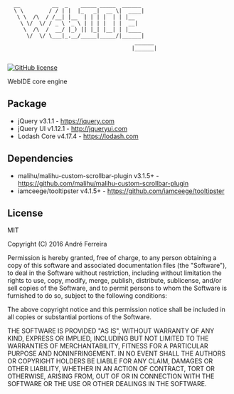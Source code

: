 ``` 
  __          __  _    _____ _____  ______     
  \ \        / / | |  |_   _|  __ \|  ____|    
   \ \  /\  / /__| |__  | | | |  | | |__       
    \ \/  \/ / _ \ '_ \ | | | |  | |  __|      
     \  /\  /  __/ |_) || |_| |__| | |____     
      \/  \/ \___|_.__/_____|_____/|______|    
                                        ______ 
                                       |______|
                                                                                                                                                                                                                                                                                                                                                                                                                               
```                                                                                                                                                 

[![GitHub license](https://img.shields.io/badge/license-MIT-blue.svg)](https://raw.githubusercontent.com/jsrun/wi.core._/master/LICENSE)

WebIDE core engine
 
## Package

* jQuery v3.1.1 - https://jquery.com
* jQuery UI v1.12.1 - http://jqueryui.com
* Lodash Core v4.17.4 - https://lodash.com

## Dependencies

* malihu/malihu-custom-scrollbar-plugin v3.1.5+ - https://github.com/malihu/malihu-custom-scrollbar-plugin
* iamceege/tooltipster v4.1.5+ - https://github.com/iamceege/tooltipster

## License

  MIT
  
  Copyright (C) 2016 André Ferreira

  Permission is hereby granted, free of charge, to any person obtaining a copy of this software and associated documentation files (the "Software"), to deal in the Software without restriction, including without limitation the rights to use, copy, modify, merge, publish, distribute, sublicense, and/or sell copies of the Software, and to permit persons to whom the Software is furnished to do so, subject to the following conditions:

  The above copyright notice and this permission notice shall be included in all copies or substantial portions of the Software.

  THE SOFTWARE IS PROVIDED "AS IS", WITHOUT WARRANTY OF ANY KIND, EXPRESS OR IMPLIED, INCLUDING BUT NOT LIMITED TO THE WARRANTIES OF MERCHANTABILITY, FITNESS FOR A PARTICULAR PURPOSE AND NONINFRINGEMENT. IN NO EVENT SHALL THE AUTHORS OR COPYRIGHT HOLDERS BE LIABLE FOR ANY CLAIM, DAMAGES OR OTHER LIABILITY, WHETHER IN AN ACTION OF CONTRACT, TORT OR OTHERWISE, ARISING FROM, OUT OF OR IN CONNECTION WITH THE SOFTWARE OR THE USE OR OTHER DEALINGS IN THE SOFTWARE.